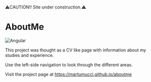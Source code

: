 ⚠︎CAUTION!! Site under construction.⚠︎
# AboutMe

![Angular](https://img.shields.io/badge/Angular-DD0031?&logo=angular&logoColor=white)

This project was thought as a CV like page with information about my studies and experience. 

Use the left-side navigation to look through the different areas.

Visit the project page at https://martumucci.github.io/aboutme 
